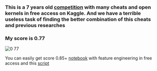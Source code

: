 ### This is a 7 years old [competition](https://www.kaggle.com/competitions/forest-cover-type-prediction/overview) with many cheats and open kernels in free access on Kaggle. And we have a terrible useless task of finding the better combination of this cheats and previous researches

### My score is 0.77
![0 77](https://user-images.githubusercontent.com/72443505/168462923-655b004f-3f8f-4f4d-a8bf-f92dba90f08a.PNG)

You can easily get score 0.85+ [notebook](https://github.com/swankyalex/RS_school_HW/blob/main/9_evaluation_selection_competition/cheat_submit.ipynb) with feature engineering in free access and this [script](https://www.kaggle.com/code/leannelong3/r-random-forest)
